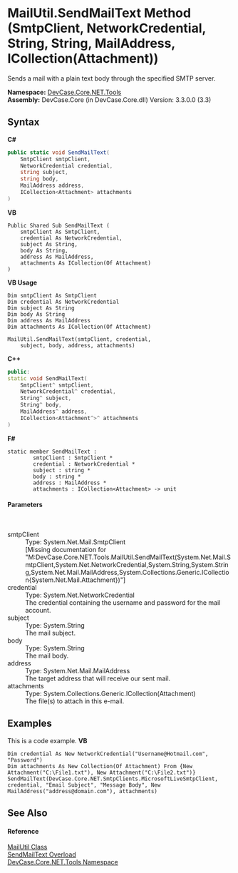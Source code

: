 # MailUtil.SendMailText Method (SmtpClient, NetworkCredential, String, String, MailAddress, ICollection(Attachment))
 

Sends a mail with a plain text body through the specified SMTP server.

**Namespace:**&nbsp;<a href="N_DevCase_Core_NET_Tools">DevCase.Core.NET.Tools</a><br />**Assembly:**&nbsp;DevCase.Core (in DevCase.Core.dll) Version: 3.3.0.0 (3.3)

## Syntax

**C#**<br />
``` C#
public static void SendMailText(
	SmtpClient smtpClient,
	NetworkCredential credential,
	string subject,
	string body,
	MailAddress address,
	ICollection<Attachment> attachments
)
```

**VB**<br />
``` VB
Public Shared Sub SendMailText ( 
	smtpClient As SmtpClient,
	credential As NetworkCredential,
	subject As String,
	body As String,
	address As MailAddress,
	attachments As ICollection(Of Attachment)
)
```

**VB Usage**<br />
``` VB Usage
Dim smtpClient As SmtpClient
Dim credential As NetworkCredential
Dim subject As String
Dim body As String
Dim address As MailAddress
Dim attachments As ICollection(Of Attachment)

MailUtil.SendMailText(smtpClient, credential, 
	subject, body, address, attachments)
```

**C++**<br />
``` C++
public:
static void SendMailText(
	SmtpClient^ smtpClient, 
	NetworkCredential^ credential, 
	String^ subject, 
	String^ body, 
	MailAddress^ address, 
	ICollection<Attachment^>^ attachments
)
```

**F#**<br />
``` F#
static member SendMailText : 
        smtpClient : SmtpClient * 
        credential : NetworkCredential * 
        subject : string * 
        body : string * 
        address : MailAddress * 
        attachments : ICollection<Attachment> -> unit 

```


#### Parameters
&nbsp;<dl><dt>smtpClient</dt><dd>Type: System.Net.Mail.SmtpClient<br />\[Missing <param name="smtpClient"/> documentation for "M:DevCase.Core.NET.Tools.MailUtil.SendMailText(System.Net.Mail.SmtpClient,System.Net.NetworkCredential,System.String,System.String,System.Net.Mail.MailAddress,System.Collections.Generic.ICollection{System.Net.Mail.Attachment})"\]</dd><dt>credential</dt><dd>Type: System.Net.NetworkCredential<br />The credential containing the username and password for the mail account.</dd><dt>subject</dt><dd>Type: System.String<br />The mail subject.</dd><dt>body</dt><dd>Type: System.String<br />The mail body.</dd><dt>address</dt><dd>Type: System.Net.Mail.MailAddress<br />The target address that will receive our sent mail.</dd><dt>attachments</dt><dd>Type: System.Collections.Generic.ICollection(Attachment)<br />The file(s) to attach in this e-mail.</dd></dl>

## Examples
This is a code example. 
**VB**<br />
``` VB
Dim credential As New NetworkCredential("Username@Hotmail.com", "Password")
Dim attachments As New Collection(Of Attachment) From {New Attachment("C:\File1.txt"), New Attachment("C:\File2.txt")}
SendMailText(DevCase.Core.NET.SmtpClients.MicrosoftLiveSmtpClient, credential, "Email Subject", "Message Body", New MailAddress("address@domain.com"), attachments)
```


## See Also


#### Reference
<a href="T_DevCase_Core_NET_Tools_MailUtil">MailUtil Class</a><br /><a href="Overload_DevCase_Core_NET_Tools_MailUtil_SendMailText">SendMailText Overload</a><br /><a href="N_DevCase_Core_NET_Tools">DevCase.Core.NET.Tools Namespace</a><br />